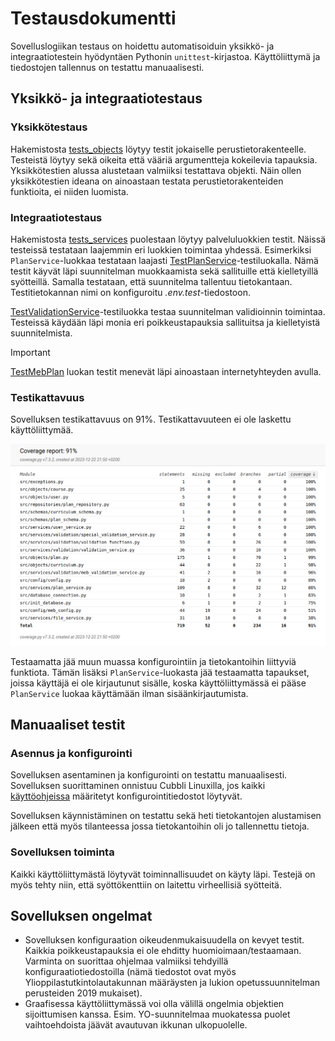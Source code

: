 # Testausdokumentti

Sovelluslogiikan testaus on hoidettu automatisoiduin yksikkö- ja integraatiotestein hyödyntäen Pythonin `unittest`-kirjastoa. Käyttöliittymä ja tiedostojen tallennus on testattu manuaalisesti.

## Yksikkö- ja integraatiotestaus

### Yksikkötestaus

Hakemistosta [tests_objects](/src/tests/test_objects/) löytyy testit jokaiselle perustietorakenteelle. Testeistä löytyy sekä oikeita että vääriä argumentteja kokeilevia tapauksia. Yksikkötestien alussa alustetaan valmiiksi testattava objekti. Näin ollen yksikkötestien ideana on ainoastaan testata perustietorakenteiden funktioita, ei niiden luomista.

### Integraatiotestaus

Hakemistosta [tests_services](/src/tests/test_services/) puolestaan löytyy palveluluokkien testit. Näissä testeissä testataan laajemmin eri luokkien toimintaa yhdessä. Esimerkiksi `PlanService`-luokkaa testataan laajasti [TestPlanService](/src/tests/test_services/plan_service_test.py)-testiluokalla. Nämä testit käyvät läpi suunnitelman muokkaamista sekä sallituille että kielletyillä syötteillä. Samalla testataan, että suunnitelma tallentuu tietokantaan. Testitietokannan nimi on konfiguroitu _.env.test_-tiedostoon.

[TestValidationService](/src/tests/test_services/validation_service_test.py)-testiluokka testaa suunnitelman validioinnin toimintaa. Testeissä käydään läpi monia eri poikkeustapauksia sallituitsa ja kielletyistä suunnitelmista. 

> [!IMPORTANT]
> [TestMebPlan](/src/tests/test_services/matriculation_examination_test.py) luokan testit menevät läpi ainoastaan internetyhteyden avulla.

### Testikattavuus

Sovelluksen testikattavuus on 91%. Testikattavuuteen ei ole laskettu käyttöliittymää.

![Testikattavuusraportti](kuvat/testauskattavuus.png)

Testaamatta jää muun muassa konfigurointiin ja tietokantoihin liittyviä funktiota. Tämän lisäksi `PlanService`-luokasta jää testaamatta tapaukset, joissa käyttäjä ei ole kirjautunut sisälle, koska käyttöliittymässä ei pääse `PlanService` luokaa käyttämään ilman sisäänkirjautumista.

## Manuaaliset testit

### Asennus ja konfigurointi

Sovelluksen asentaminen ja konfigurointi on testattu manuaalisesti. Sovelluksen suorittaminen onnistuu Cubbli Linuxilla, jos kaikki [käyttöohjeissa](/dokumentaatio/käyttöohje.md) määritetyt konfigurointitiedostot löytyvät.

Sovelluksen käynnistäminen on testattu sekä heti tietokantojen alustamisen jälkeen että myös tilanteessa jossa tietokantoihin oli jo tallennettu tietoja.

### Sovelluksen toiminta

Kaikki käyttöliittymästä löytyvät toiminnallisuudet on käyty läpi. Testejä on myös tehty niin, että syöttökenttiin on laitettu virheellisiä syötteitä. 


## Sovelluksen ongelmat

- Sovelluksen konfiguraation oikeudenmukaisuudella on kevyet testit. Kaikkia poikkeustapauksia ei ole ehditty huomioimaan/testaamaan. Varminta on suorittaa ohjelmaa valmiiksi tehdyillä konfiguraatiotiedostoilla (nämä tiedostot ovat myös Ylioppilastutkintolautakunnan määräysten ja lukion opetussuunnitelman perusteiden 2019 mukaiset). 
- Graafisessa käyttöliittymässä voi olla välillä ongelmia objektien sijoittumisen kanssa. Esim. YO-suunnitelmaa muokatessa puolet vaihtoehdoista jäävät avautuvan ikkunan ulkopuolelle.